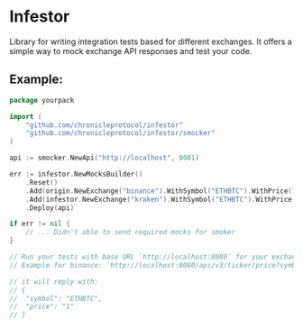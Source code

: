 # Infestor
Library for writing integration tests based for different exchanges.
It offers a simple way to mock exchange API responses and test your code.

## Example:

```go
package yourpack

import (
	"github.com/chronicleprotocol/infestor"
	"github.com/chronicleprotocol/infestor/smocker"
)

api := smocker.NewApi("http://localhost", 8081)

err := infestor.NewMocksBuilder()
    .Reset()
    .Add(origin.NewExchange("binance").WithSymbol("ETHBTC").WithPrice(1))
    .Add(infestor.NewExchange("kraken").WithSymbol("ETHBTC").WithPrice(2))
    .Deploy(api)

if err != nil {
	// ... Didn't able to send required mocks for smoker
}

// Run your tests with base URL `http://localhost:8080` for your exchanges
// Example for binance: `http://localhost:8080/api/v3/ticker/price?symbol=ETHBTC`

// it will reply with:
// {
//  "symbol": "ETHBTC",
//  "price": "1"
// }
```